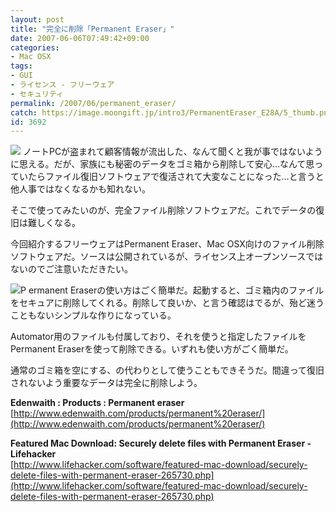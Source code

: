 ```yaml
---
layout: post
title: "完全に削除「Permanent Eraser」"
date: 2007-06-06T07:49:42+09:00
categories:
- Mac OSX
tags: 
- GUI
- ライセンス - フリーウェア
- セキュリティ
permalink: /2007/06/permanent_eraser/
catch: https://image.moongift.jp/intro3/PermanentEraser_E28A/5_thumb.png
id: 3692
---
```

[![](https://image.moongift.jp/intro3/PermanentEraser_E28A/6_thumb.png)](https://image.moongift.jp/intro3/PermanentEraser_E28A/62.png) ノートPCが盗まれて顧客情報が流出した、なんて聞くと我が事ではないように思える。だが、家族にも秘密のデータをゴミ箱から削除して安心…なんて思っていたらファイル復旧ソフトウェアで復活されて大変なことになった…と言うと他人事ではなくなるかも知れない。   
  
そこで使ってみたいのが、完全ファイル削除ソフトウェアだ。これでデータの復旧は難しくなる。   
  
今回紹介するフリーウェアはPermanent Eraser、Mac OSX向けのファイル削除ソフトウェアだ。ソースは公開されているが、ライセンス上オープンソースではないのでご注意いただきたい。   
  
<!--more-->  
  
[![](https://image.moongift.jp/intro3/PermanentEraser_E28A/5_thumb.png)](https://image.moongift.jp/intro3/PermanentEraser_E28A/52.png)P ermanent Eraserの使い方はごく簡単だ。起動すると、ゴミ箱内のファイルをセキュアに削除してくれる。削除して良いか、と言う確認はでるが、殆ど迷うこともないシンプルな作りになっている。   
  
Automator用のファイルも付属しており、それを使うと指定したファイルをPermanent Eraserを使って削除できる。いずれも使い方がごく簡単だ。   
  
通常のゴミ箱を空にする、の代わりとして使うこともできそうだ。間違って復旧されないよう重要なデータは完全に削除しよう。   
  
**Edenwaith : Products : Permanent eraser**  
[http://www.edenwaith.com/products/permanent%20eraser/](http://www.edenwaith.com/products/permanent%20eraser/)  
  
**Featured Mac Download: Securely delete files with Permanent Eraser - Lifehacker**  
[http://www.lifehacker.com/software/featured-mac-download/securely-delete-files-with-permanent-eraser-265730.php](http://www.lifehacker.com/software/featured-mac-download/securely-delete-files-with-permanent-eraser-265730.php)